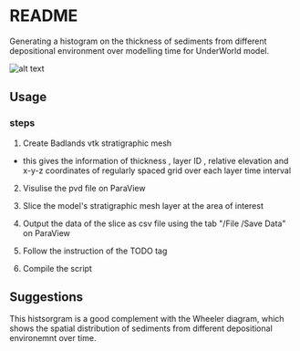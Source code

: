 # README #
Generating a histogram on the thickness of sediments from different depositional environment over modelling time for UnderWorld model.

![alt text](../Users/sue/github/sedigraph.png)

## Usage ##
### steps ###

1. Create Badlands vtk stratigraphic mesh 
  * this gives the information of thickness , layer ID , relative elevation and x-y-z coordinates of regularly spaced grid over each layer time interval 
  
2. Visulise the pvd file on ParaView

3. Slice the model's stratigraphic mesh layer at the area of interest

4. Output the data of the slice as csv file using the tab "/File /Save Data" on ParaView

5. Follow the instruction of the TODO tag

6. Compile the script



## Suggestions ##
This histsorgram is a good complement with the Wheeler diagram, which shows the spatial distribution of sediments from different depositional environemnt over time. 
